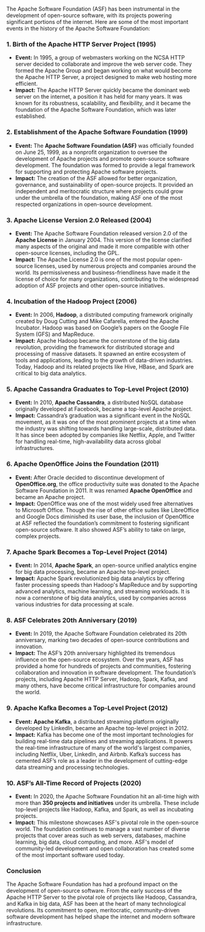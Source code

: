 The Apache Software Foundation (ASF) has been instrumental in the development of open-source software, with its projects powering significant portions of the internet. Here are some of the most important events in the history of the Apache Software Foundation:

### 1. **Birth of the Apache HTTP Server Project (1995)**
   - **Event:** In 1995, a group of webmasters working on the NCSA HTTP server decided to collaborate and improve the web server code. They formed the Apache Group and began working on what would become the Apache HTTP Server, a project designed to make web hosting more efficient.
   - **Impact:** The Apache HTTP Server quickly became the dominant web server on the internet, a position it has held for many years. It was known for its robustness, scalability, and flexibility, and it became the foundation of the Apache Software Foundation, which was later established.

### 2. **Establishment of the Apache Software Foundation (1999)**
   - **Event:** The **Apache Software Foundation (ASF)** was officially founded on June 25, 1999, as a nonprofit organization to oversee the development of Apache projects and promote open-source software development. The foundation was formed to provide a legal framework for supporting and protecting Apache software projects.
   - **Impact:** The creation of the ASF allowed for better organization, governance, and sustainability of open-source projects. It provided an independent and meritocratic structure where projects could grow under the umbrella of the foundation, making ASF one of the most respected organizations in open-source development.

### 3. **Apache License Version 2.0 Released (2004)**
   - **Event:** The Apache Software Foundation released version 2.0 of the **Apache License** in January 2004. This version of the license clarified many aspects of the original and made it more compatible with other open-source licenses, including the GPL.
   - **Impact:** The Apache License 2.0 is one of the most popular open-source licenses, used by numerous projects and companies around the world. Its permissiveness and business-friendliness have made it the license of choice for many organizations, contributing to the widespread adoption of ASF projects and other open-source initiatives.

### 4. **Incubation of the Hadoop Project (2006)**
   - **Event:** In 2006, **Hadoop**, a distributed computing framework originally created by Doug Cutting and Mike Cafarella, entered the Apache Incubator. Hadoop was based on Google’s papers on the Google File System (GFS) and MapReduce.
   - **Impact:** Apache Hadoop became the cornerstone of the big data revolution, providing the framework for distributed storage and processing of massive datasets. It spawned an entire ecosystem of tools and applications, leading to the growth of data-driven industries. Today, Hadoop and its related projects like Hive, HBase, and Spark are critical to big data analytics.

### 5. **Apache Cassandra Graduates to Top-Level Project (2010)**
   - **Event:** In 2010, **Apache Cassandra**, a distributed NoSQL database originally developed at Facebook, became a top-level Apache project.
   - **Impact:** Cassandra’s graduation was a significant event in the NoSQL movement, as it was one of the most prominent projects at a time when the industry was shifting towards handling large-scale, distributed data. It has since been adopted by companies like Netflix, Apple, and Twitter for handling real-time, high-availability data across global infrastructures.

### 6. **Apache OpenOffice Joins the Foundation (2011)**
   - **Event:** After Oracle decided to discontinue development of **OpenOffice.org**, the office productivity suite was donated to the Apache Software Foundation in 2011. It was renamed **Apache OpenOffice** and became an Apache project.
   - **Impact:** OpenOffice was one of the most widely used free alternatives to Microsoft Office. Though the rise of other office suites like LibreOffice and Google Docs diminished its user base, the inclusion of OpenOffice at ASF reflected the foundation’s commitment to fostering significant open-source software. It also showed ASF’s ability to take on large, complex projects.

### 7. **Apache Spark Becomes a Top-Level Project (2014)**
   - **Event:** In 2014, **Apache Spark**, an open-source unified analytics engine for big data processing, became an Apache top-level project.
   - **Impact:** Apache Spark revolutionized big data analytics by offering faster processing speeds than Hadoop's MapReduce and by supporting advanced analytics, machine learning, and streaming workloads. It is now a cornerstone of big data analytics, used by companies across various industries for data processing at scale.

### 8. **ASF Celebrates 20th Anniversary (2019)**
   - **Event:** In 2019, the Apache Software Foundation celebrated its 20th anniversary, marking two decades of open-source contributions and innovation.
   - **Impact:** The ASF’s 20th anniversary highlighted its tremendous influence on the open-source ecosystem. Over the years, ASF has provided a home for hundreds of projects and communities, fostering collaboration and innovation in software development. The foundation’s projects, including Apache HTTP Server, Hadoop, Spark, Kafka, and many others, have become critical infrastructure for companies around the world.

### 9. **Apache Kafka Becomes a Top-Level Project (2012)**
   - **Event:** **Apache Kafka**, a distributed streaming platform originally developed by LinkedIn, became an Apache top-level project in 2012.
   - **Impact:** Kafka has become one of the most important technologies for building real-time data pipelines and streaming applications. It powers the real-time infrastructure of many of the world's largest companies, including Netflix, Uber, LinkedIn, and Airbnb. Kafka’s success has cemented ASF’s role as a leader in the development of cutting-edge data streaming and processing technologies.

### 10. **ASF’s All-Time Record of Projects (2020)**
   - **Event:** In 2020, the Apache Software Foundation hit an all-time high with more than **350 projects and initiatives** under its umbrella. These include top-level projects like Hadoop, Kafka, and Spark, as well as incubating projects.
   - **Impact:** This milestone showcases ASF's pivotal role in the open-source world. The foundation continues to manage a vast number of diverse projects that cover areas such as web servers, databases, machine learning, big data, cloud computing, and more. ASF's model of community-led development and open collaboration has created some of the most important software used today.

### Conclusion
The Apache Software Foundation has had a profound impact on the development of open-source software. From the early success of the Apache HTTP Server to the pivotal role of projects like Hadoop, Cassandra, and Kafka in big data, ASF has been at the heart of many technological revolutions. Its commitment to open, meritocratic, community-driven software development has helped shape the internet and modern software infrastructure.